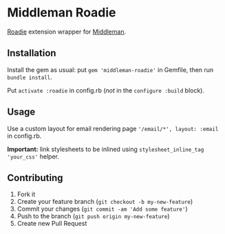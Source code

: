 # Middleman Roadie

[Roadie](https://github.com/Mange/roadie) extension wrapper for [Middleman](https://middlemanapp.com/).

## Installation

Install the gem as usual: put `gem 'middleman-roadie'` in Gemfile, then run `bundle install`.

Put `activate :roadie` in config.rb (*not* in the `configure :build` block).

## Usage

Use a custom layout for email rendering page `'/email/*', layout: :email` in config.rb.

**Important:** link stylesheets to be inlined using `stylesheet_inline_tag 'your_css'` helper.

## Contributing

1. Fork it
2. Create your feature branch (`git checkout -b my-new-feature`)
3. Commit your changes (`git commit -am 'Add some feature'`)
4. Push to the branch (`git push origin my-new-feature`)
5. Create new Pull Request
